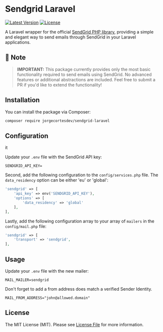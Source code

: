 # Sendgrid Laravel

[![Latest Version](https://img.shields.io/packagist/v/jorgecortesdev/sendgrid-laravel.svg?style=flat-square)](https://packagist.org/packages/jorgecortesdev/sendgrid-laravel)
[![License](https://img.shields.io/packagist/l/jorgecortesdev/sendgrid-laravel?style=flat-square&link=LICENSE.md)](LICENSE.md)

A Laravel wrapper for the official [SendGrid PHP library](https://github.com/sendgrid/sendgrid-php), providing a simple and elegant way to send emails through SendGrid in your Laravel applications.

## 🚨 Note

> **IMPORTANT:** This package currently provides only the most basic functionality required to send emails using SendGrid. No advanced features or additional abstractions are included. Feel free to submit a PR if you'd like to extend the functionality!

## Installation

You can install the package via Composer:

```bash
composer require jorgecortesdev/sendgrid-laravel
```

## Configuration
it

Update your `.env` file with the SendGrid API key:

```env
SENDGRID_API_KEY=
```

Second, add the following configuration to the `config/services.php` file. The `data_residency` option can be either 'eu' or 'global':

```php
'sendgrid' => [
    'api_key' => env('SENDGRID_API_KEY'),
    'options' => [
        'data_residency' => 'global' 
    ],
],
```

Lastly, add the following configuration array to your array of `mailers` in the `config/mail.php` file:

```php
'sendgrid' => [
    'transport' => 'sendgrid',
],
```

## Usage

Update your `.env` file with the new mailer:

```
MAIL_MAILER=sendgrid
```
Don't forget to add a from address does match a verified Sender Identity.

```
MAIL_FROM_ADDRESS="john@allowed.domain"
```

## License

The MIT License (MIT). Please see [License File](LICENSE) for more information.